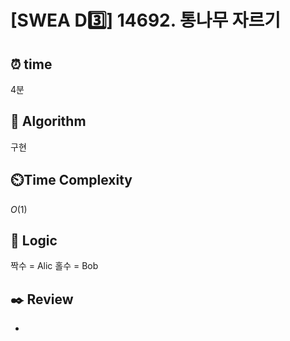 # [SWEA D3️⃣] 14692. 통나무 자르기
 
## ⏰  **time**

4분

## :pushpin: **Algorithm**

구현

## ⏲️**Time Complexity**

$O(1)$

## :round_pushpin: **Logic**

짝수 = Alic
홀수 = Bob

## :black_nib: **Review**
- 
